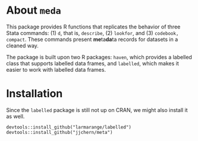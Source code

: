 <!-- README.md is generated from README.Rmd. Please edit that file -->
About `meda`
============

This package provides R functions that replicates the behavior of three Stata commands: (1) `d`, that is, `describe`, (2) `lookfor`, and (3) `codebook, compact`. These commands present **me**ta**da**ta records for datasets in a cleaned way.

The package is built upon two R packages: `haven`, which provides a labelled class that supports labelled data frames, and `labelled`, which makes it easier to work with labelled data frames.

Installation
============

Since the `labelled` package is still not up on CRAN, we might also install it as well.

    devtools::install_github("larmarange/labelled")
    devtools::install_github("jjchern/meta")

